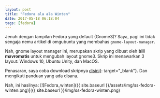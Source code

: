 ```yaml
---
layout: post
title: "Fedora ala ala Winten"
date: 2017-05-18 06:18:04
tags: [fedora]
---
```

Jenuh dengan tampilan Fedora yang default (Gnome3)? Saya, pagi ini tidak sengaja nemu artikel di omgubuntu yang membahas `gnome-layout-manager`.

Nah, gnome layout manager ini, merupakan skrip yang dibuat oleh **bill mavromatis** untuk mengubah layout gnome3. Skrip ini menawarkan 3 layout: Windows 10, Ubuntu Unity, dan MacOS.

Penasaran, saya coba download skripnya [disini](https://github.com/bill-mavromatis/gnome-layout-manager/){: target="_blank"}. Dan mengikuti panduan yang ada disana.

Nah, ini hasilnya:
[![Fedora_winten]({{ site.baseurl }}/assets/img/ss-fedora-winten.png)]({{ site.baseurl }}/img/ss-fedora-winten.png)
